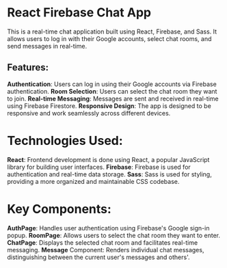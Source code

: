 # React Firebase Chat App
This is a real-time chat application built using React, Firebase, and Sass. It allows users to log in with their Google accounts, select chat rooms, and send messages in real-time.

## Features:
**Authentication**: Users can log in using their Google accounts via Firebase authentication.
**Room Selection**: Users can select the chat room they want to join.
**Real-time Messaging**: Messages are sent and received in real-time using Firebase Firestore.
**Responsive Design**: The app is designed to be responsive and work seamlessly across different devices.

# Technologies Used:
**React**: Frontend development is done using React, a popular JavaScript library for building user interfaces.
**Firebase**: Firebase is used for authentication and real-time data storage.
**Sass**: Sass is used for styling, providing a more organized and maintainable CSS codebase.

# Key Components:
**AuthPage**: Handles user authentication using Firebase's Google sign-in popup.
**RoomPage**: Allows users to select the chat room they want to enter.
**ChatPage**: Displays the selected chat room and facilitates real-time messaging.
**Message** Component: Renders individual chat messages, distinguishing between the current user's messages and others'.
